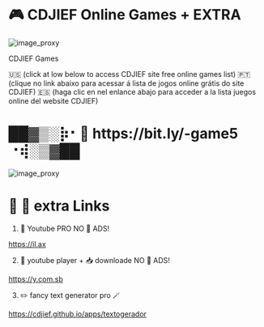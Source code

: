 
# 🎮 CDJIEF Online Games + EXTRA

![image_proxy](https://i.postimg.cc/ZnRG5dP3/CDJIEFGAMES1.png)


CDJIEF Games 

🇺🇸  (click at low below to access CDJIEF site free online games list) 
🇵🇹  (clique no link abaixo para acessar á lista de jogos online grátis do site CDJIEF) 
🇪🇸  (haga clic en nel enlance abajo para acceder a la lista juegos online del website CDJIEF)

<body>
 <h1>  ██▓▒­░⡷⠂🔗 https://bit.ly/-game5 ⠐⢾░▒­▓██ </h1>
 </body>

 ![image_proxy](https://user-images.githubusercontent.com/94624765/188360090-fac28893-0bfb-4def-adb5-ff2045aa23d8.png)
 
 
 
 # 🔗 🦜 extra Links
 
 
 1. 🎈 Youtube PRO NO 🛑 ADS!

https://il.ax



 2. 🧰 youtube player + 📥 downloade NO 🛑 ADS!

https://y.com.sb



3. ✏️ fancy text generator pro 🪄

https://cdjief.github.io/apps/textogerador
